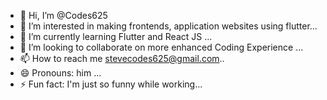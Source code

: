- 👋 Hi, I’m @Codes625
- 👀 I’m interested in making frontends, application websites using flutter...
- 🌱 I’m currently learning Flutter and React JS ...
- 💞️ I’m looking to collaborate on more enhanced Coding Experience ...
- 📫 How to reach me stevecodes625@gmail.com..
- 😄 Pronouns: him ...
- ⚡ Fun fact: I'm just so funny while working...

<!---
Codes625/Codes625 is a ✨ special ✨ repository because its `README.md` (this file) appears on your GitHub profile.
You can click the Preview link to take a look at your changes.
--->
